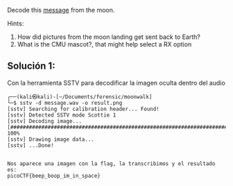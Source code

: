  Decode this [message](https://jupiter.challenges.picoctf.org/static/14393e18d98fedbaedbc28896d7ef31a/message.wav) from the moon.

Hints:
1. How did pictures from the moon landing get sent back to Earth?
2. What is the CMU mascot?, that might help select a RX option

## Solución 1:
Con la herramienta SSTV para decodificar la imagen oculta dentro del audio
```
┌──(kali㉿kali)-[~/Documents/forensic/moonwalk]
└─$ sstv -d message.wav -o result.png
[sstv] Searching for calibration header... Found!    
[sstv] Detected SSTV mode Scottie 1
[sstv] Decoding image...                                                                                                        [####################################################################################################] 100%
[sstv] Drawing image data...
[sstv] ...Done!


Nos aparece una imagen con la flag, la transcribimos y el resultado es:
picoCTF{beep_boop_im_in_space}
```